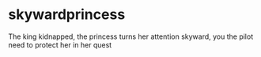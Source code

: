 # skywardprincess
The king kidnapped, the princess turns her attention skyward, you the pilot need to protect her in her quest
